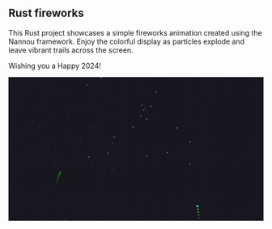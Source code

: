 ## Rust fireworks

This Rust project showcases a simple fireworks animation created using the Nannou framework. Enjoy the colorful display as particles explode and leave vibrant trails across the screen.

Wishing you a Happy 2024!

![Fireworks Animation](fireworks.gif)
